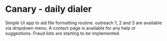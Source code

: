 # Canary - daily dialer

Simple UI app to aid file formatting routine.
outreach 1, 2 and 3 are available via dropdown menu.
A contact page is available for any help or suggestions.
Fraud lists are starting to be implemented.